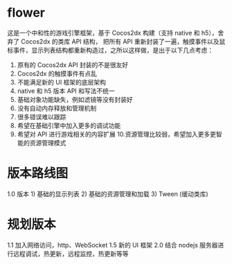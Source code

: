 # flower
这是一个中和性的游戏引擎框架，基于 Cocos2dx 构建（支持 native 和 h5），舍弃了 Cocos2dx 的类库 API 结构，
把所有 API 重新封装了一遍，触摸事件以及鼠标事件，显示列表结构都重新构造过，之所以这样做，是出于以下几点考虑：
1. 原有的 Cocos2dx API 封装的不是很友好
2. Cocos2dx 的触摸事件有点乱
3. 不能满足新的 UI 框架的底层架构
4. native 和 h5 版本 API 和写法不统一
5. 基础对象功能缺失，例如滤镜等没有封装好
6. 没有自动内存释放和管理机制
7. 很多错误难以跟踪
8. 希望在基础引擎中加入更多的调试功能
9. 希望对 API 进行游戏相关的内容扩展
10.资源管理比较弱，希望加入更多更智能的资源管理模式


# 版本路线图
1.0 版本
    1) 基础的显示列表
    2) 基础的资源管理和加载
    3) Tween (缓动类库)


# 规划版本
1.1 加入网络访问，http、WebSocket
1.5 新的 UI 框架
2.0 结合 nodejs 服务器进行远程调试，热更新，远程监控，热更新等等
